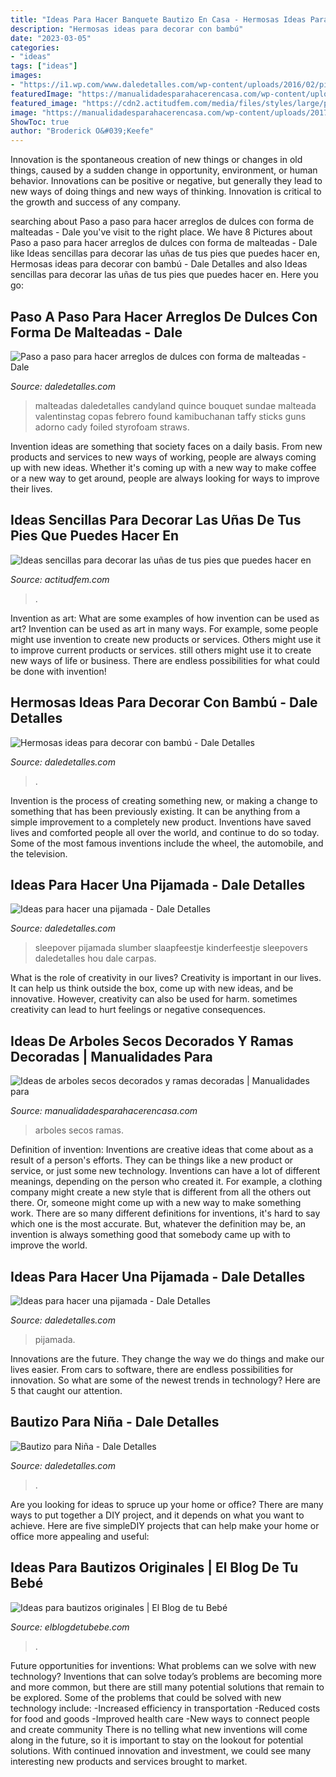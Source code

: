 ```yaml
---
title: "Ideas Para Hacer Banquete Bautizo En Casa - Hermosas Ideas Para Decorar Con Bambú"
description: "Hermosas ideas para decorar con bambú"
date: "2023-03-05"
categories:
- "ideas"
tags: ["ideas"]
images:
- "https://i1.wp.com/www.daledetalles.com/wp-content/uploads/2016/02/pijamada-4.jpg"
featuredImage: "https://manualidadesparahacerencasa.com/wp-content/uploads/2017/03/arboles-secos-decorados-para-baby-shower.jpg"
featured_image: "https://cdn2.actitudfem.com/media/files/styles/large/public/images/2020/04/esmalte-mate-para-unas3.jpg"
image: "https://manualidadesparahacerencasa.com/wp-content/uploads/2017/03/arboles-secos-decorados-para-baby-shower.jpg"
ShowToc: true
author: "Broderick O&#039;Keefe"
---
```



Innovation is the spontaneous creation of new things or changes in old things, caused by a sudden change in opportunity, environment, or human behavior. Innovations can be positive or negative, but generally they lead to new ways of doing things and new ways of thinking. Innovation is critical to the growth and success of any company.

	

		
searching about Paso a paso para hacer arreglos de dulces con forma de malteadas - Dale you've visit to the right place. We have 8 Pictures about Paso a paso para hacer arreglos de dulces con forma de malteadas - Dale like Ideas sencillas para decorar las uñas de tus pies que puedes hacer en, Hermosas ideas para decorar con bambú - Dale Detalles and also Ideas sencillas para decorar las uñas de tus pies que puedes hacer en. Here you go:
		
    
## Paso A Paso Para Hacer Arreglos De Dulces Con Forma De Malteadas - Dale

<img loading=lazy src="https://i2.wp.com/www.daledetalles.com/wp-content/uploads/2016/07/arreglo-con-forma-de-malteada12.jpg" onerror="this.onerror=null;this.src='https://tse4.mm.bing.net/th?id=OIP.2ewpcnHhGkIyCbueyOjtgwHaLI&amp;pid=15.1';" alt="Paso a paso para hacer arreglos de dulces con forma de malteadas - Dale">

_Source: daledetalles.com_

>malteadas daledetalles candyland quince bouquet sundae malteada valentinstag copas febrero found kamibuchanan taffy sticks guns adorno cady foiled styrofoam straws. 

	

Invention ideas are something that society faces on a daily basis. From new products and services to new ways of working, people are always coming up with new ideas. Whether it's coming up with a new way to make coffee or a new way to get around, people are always looking for ways to improve their lives. 

    
## Ideas Sencillas Para Decorar Las Uñas De Tus Pies Que Puedes Hacer En

<img loading=lazy src="https://cdn2.actitudfem.com/media/files/styles/large/public/images/2020/04/esmalte-mate-para-unas3.jpg" onerror="this.onerror=null;this.src='https://tse3.mm.bing.net/th?id=OIP.PuF1FfvCPGKWNXZr0G6NvgHaFk&amp;pid=15.1';" alt="Ideas sencillas para decorar las uñas de tus pies que puedes hacer en">

_Source: actitudfem.com_

>. 

	

Invention as art: What are some examples of how invention can be used as art?
Invention can be used as art in many ways. For example, some people might use invention to create new products or services. Others might use it to improve current products or services. still others might use it to create new ways of life or business. There are endless possibilities for what could be done with invention!

    
## Hermosas Ideas Para Decorar Con Bambú - Dale Detalles

<img loading=lazy src="https://i0.wp.com/www.daledetalles.com/wp-content/uploads/2017/01/decoracion-con-bambu10.jpg" onerror="this.onerror=null;this.src='https://tse1.mm.bing.net/th?id=OIP.xRr2PDNWSXeeR7MvH3fXagHaE9&amp;pid=15.1';" alt="Hermosas ideas para decorar con bambú - Dale Detalles">

_Source: daledetalles.com_

>. 

	

Invention is the process of creating something new, or making a change to something that has been previously existing. It can be anything from a simple improvement to a completely new product. Inventions have saved lives and comforted people all over the world, and continue to do so today. Some of the most famous inventions include the wheel, the automobile, and the television.

    
## Ideas Para Hacer Una Pijamada - Dale Detalles

<img loading=lazy src="https://i1.wp.com/www.daledetalles.com/wp-content/uploads/2016/02/pijamada-4.jpg" onerror="this.onerror=null;this.src='https://tse1.mm.bing.net/th?id=OIP.5jmmaghtYk8UNxxC83eQHgHaE7&amp;pid=15.1';" alt="Ideas para hacer una pijamada - Dale Detalles">

_Source: daledetalles.com_

>sleepover pijamada slumber slaapfeestje kinderfeestje sleepovers daledetalles hou dale carpas. 

	

What is the role of creativity in our lives?
Creativity is important in our lives. It can help us think outside the box, come up with new ideas, and be innovative. However, creativity can also be used for harm. sometimes creativity can lead to hurt feelings or negative consequences.

    
## Ideas De Arboles Secos Decorados Y Ramas Decoradas | Manualidades Para

<img loading=lazy src="https://manualidadesparahacerencasa.com/wp-content/uploads/2017/03/arboles-secos-decorados-para-baby-shower.jpg" onerror="this.onerror=null;this.src='https://tse4.mm.bing.net/th?id=OIP.vlwNrKUrk8PPyu-zo4vmGQAAAA&amp;pid=15.1';" alt="Ideas de arboles secos decorados y ramas decoradas | Manualidades para">

_Source: manualidadesparahacerencasa.com_

>arboles secos ramas. 

	

Definition of invention:
Inventions are creative ideas that come about as a result of a person's efforts. They can be things like a new product or service, or just some new technology. Inventions can have a lot of different meanings, depending on the person who created it. For example, a clothing company might create a new style that is different from all the others out there. Or, someone might come up with a new way to make something work. There are so many different definitions for inventions, it's hard to say which one is the most accurate. But, whatever the definition may be, an invention is always something good that somebody came up with to improve the world.

    
## Ideas Para Hacer Una Pijamada - Dale Detalles

<img loading=lazy src="https://i0.wp.com/www.daledetalles.com/wp-content/uploads/2016/02/pijamada-6.jpg" onerror="this.onerror=null;this.src='https://tse4.mm.bing.net/th?id=OIP.5CMhEbNVwj_4DxWAbSD-uAHaKM&amp;pid=15.1';" alt="Ideas para hacer una pijamada - Dale Detalles">

_Source: daledetalles.com_

>pijamada. 

	

Innovations are the future. They change the way we do things and make our lives easier. From cars to software, there are endless possibilities for innovation. So what are some of the newest trends in technology? Here are 5 that caught our attention.

    
## Bautizo Para Niña - Dale Detalles

<img loading=lazy src="https://i2.wp.com/www.daledetalles.com/wp-content/uploads/2016/02/17-2.jpg" onerror="this.onerror=null;this.src='https://tse1.mm.bing.net/th?id=OIP.WieYBZsteGgstO5tuVfkHwHaLH&amp;pid=15.1';" alt="Bautizo para Niña - Dale Detalles">

_Source: daledetalles.com_

>. 

	

Are you looking for ideas to spruce up your home or office? There are many ways to put together a DIY project, and it depends on what you want to achieve. Here are five simpleDIY projects that can help make your home or office more appealing and useful:

    
## Ideas Para Bautizos Originales | El Blog De Tu Bebé

<img loading=lazy src="https://www.elblogdetubebe.com/wp-content/uploads/2015/01/Mesa.jpg" onerror="this.onerror=null;this.src='https://tse2.mm.bing.net/th?id=OIP.V8uGmh_yACEiZNoMfegM6AHaLJ&amp;pid=15.1';" alt="Ideas para bautizos originales | El Blog de tu Bebé">

_Source: elblogdetubebe.com_

>. 

	

Future opportunities for inventions: What problems can we solve with new technology?
Inventions that can solve today’s problems are becoming more and more common, but there are still many potential solutions that remain to be explored. Some of the problems that could be solved with new technology include: 
-Increased efficiency in transportation 
-Reduced costs for food and goods 
-Improved health care 
-New ways to connect people and create community 
There is no telling what new inventions will come along in the future, so it is important to stay on the lookout for potential solutions. With continued innovation and investment, we could see many interesting new products and services brought to market.

